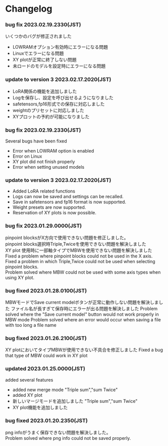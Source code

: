 # Changelog

### bug fix 2023.02.19.2330(JST)

いくつかのバグが修正されました
- LOWRAMオプション有効時にエラーになる問題
- Linuxでエラーになる問題
- XY plotが正常に終了しない問題
- 未ロードのモデルを設定時にエラーになる問題

### update to version 3 2023.02.17.2020(JST)

- LoRA関係の機能を追加しました
- Logを保存し、設定を呼び出せるようになりました
- safetensors,fp16形式での保存に対応しました
- weightのプリセットに対応しました
- XYプロットの予約が可能になりました

### bug fix 2023.02.19.2330(JST)

Several bugs have been fixed
- Error when LOWRAM option is enabled
- Error on Linux
- XY plot did not finish properly
- Error when setting unused models

### update to version 3 2023.02.17.2020(JST)

- Added LoRA related functions
- Logs can now be saved and settings can be recalled.
- Save in safetensors and fp16 format is now supported.
- Weight presets are now supported.
- Reservation of XY plots is now possible.

### bug fix 2023.01.29.0000(JST)

pinpoint blocksがX方向で使用できない問題を修正しました。  
pinpoint blocks選択時Triple,Twiceを使用できない問題を解決しました  
XY plot 使用時に一部軸タイプでMBWを使用できない問題を解決しました  
Fixed a problem where pinpoint blocks could not be used in the X axis.  
Fixed a problem in which Triple,Twice could not be used when selecting pinpoint blocks.  
Problem solved where MBW could not be used with some axis types when using XY plot.

### bug fixed 2023.01.28.0100(JST)

MBWモードでSave current modelボタンが正常に動作しない問題を解決しました
ファイル名が長すぎて保存時にエラーが出る問題を解決しました
Problem solved where the "Save current model" button would not work properly in MBW mode
Problem solved where an error would occur when saving a file with too long a file name

### bug fixed 2023.01.26.2100(JST)

XY plotにおいてタイプMBWが使用できない不具合を修正しました
Fixed a bug that type of MBW could work in XY plot

### updated 2023.01.25.0000(JST)

added several features  
- added new merge mode "Triple sum","sum Twice"  
- added XY plot  
- 新しいマージモードを追加しました "Triple sum","sum Twice"  
- XY plot機能を追加しました

### bug fixed 2023.01.20.2350(JST)

png infoがうまく保存できない問題を解決しました。  
Problem solved where png info could not be saved properly.
